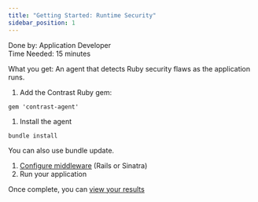 ```yaml
---
title: "Getting Started: Runtime Security"
sidebar_position: 1
---
```


Done by: Application Developer<br/>
Time Needed: 15 minutes

What you get: An agent that detects Ruby security flaws as the application runs.

1. Add the Contrast Ruby gem:
  ```shell
  gem 'contrast-agent'
  ```
1. Install the agent
  ```shell
  bundle install
  ```
  You can also use bundle update.
1. [Configure middleware](https://docs.contrastsecurity.com/en/ruby-configuration.html) (Rails or Sinatra)
1. Run your application

Once complete, you can [view your results](../keep-going/look-at-results.md)